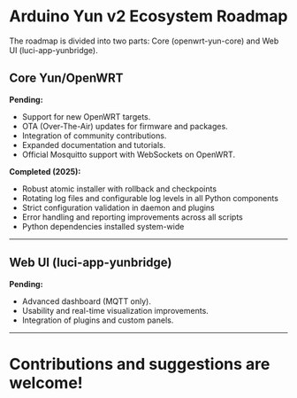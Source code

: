 # Arduino Yun v2 Ecosystem Roadmap

The roadmap is divided into two parts: Core (openwrt-yun-core) and Web UI (luci-app-yunbridge).

## Core Yun/OpenWRT


**Pending:**
- Support for new OpenWRT targets.
- OTA (Over-The-Air) updates for firmware and packages.
- Integration of community contributions.
- Expanded documentation and tutorials.
- Official Mosquitto support with WebSockets on OpenWRT.

**Completed (2025):**
- Robust atomic installer with rollback and checkpoints
- Rotating log files and configurable log levels in all Python components
- Strict configuration validation in daemon and plugins
- Error handling and reporting improvements across all scripts
- Python dependencies installed system-wide

---

## Web UI (luci-app-yunbridge)

**Pending:**
- Advanced dashboard (MQTT only).
- Usability and real-time visualization improvements.
- Integration of plugins and custom panels.

---

# Contributions and suggestions are welcome!
